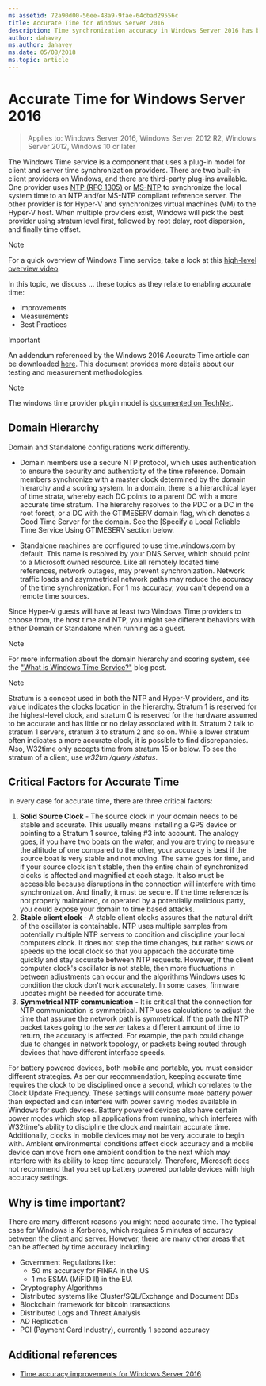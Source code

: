 ```yaml
---
ms.assetid: 72a90d00-56ee-48a9-9fae-64cbad29556c
title: Accurate Time for Windows Server 2016
description: Time synchronization accuracy in Windows Server 2016 has been improved substantially, while maintaining full backwards NTP compatibility with older Windows versions.
author: dahavey
ms.author: dahavey
ms.date: 05/08/2018
ms.topic: article
---
```


# Accurate Time for Windows Server 2016

> Applies to: Windows Server 2016, Windows Server 2012 R2, Windows Server 2012, Windows 10 or later

The Windows Time service is a component that uses a plug-in model for client and server time synchronization providers. There are two built-in client providers on Windows, and there are third-party plug-ins available. One provider uses [NTP (RFC 1305)](https://tools.ietf.org/html/rfc1305) or [MS-NTP](/openspecs/windows_protocols/ms-sntp/8106cb73-ab3a-4542-8bc8-784dd32031cc) to synchronize the local system time to an NTP and/or MS-NTP compliant reference server. The other provider is for Hyper-V and synchronizes virtual machines (VM) to the Hyper-V host. When multiple providers exist, Windows will pick the best provider using stratum level first, followed by root delay, root dispersion, and finally time offset.

> [!NOTE]
> For a quick overview of Windows Time service, take a look at this [high-level overview video](https://aka.ms/WS2016TimeVideo).

In this topic, we discuss ... these topics as they relate to enabling accurate time:

- Improvements
- Measurements
- Best Practices

> [!IMPORTANT]
> An addendum referenced by the Windows 2016 Accurate Time article can be downloaded [here](https://windocs.blob.core.windows.net/windocs/WindowsTimeSyncAccuracy_Addendum.pdf). This document provides more details about our testing and measurement methodologies.

> [!NOTE]
> The windows time provider plugin model is [documented on TechNet](/windows/win32/sysinfo/time-provider).

## Domain Hierarchy

Domain and Standalone configurations work differently.

- Domain members use a secure NTP protocol, which uses authentication to ensure the security and authenticity of the time reference. Domain members synchronize with a master clock determined by the domain hierarchy and a scoring system. In a domain, there is a hierarchical layer of time strata, whereby each DC points to a parent DC with a more accurate time stratum. The hierarchy resolves to the PDC or a DC in the root forest, or a DC with the GTIMESERV domain flag, which denotes a Good Time Server for the domain. See the [Specify a Local Reliable Time Service Using GTIMESERV section below.

- Standalone machines are configured to use time.windows.com by default. This name is resolved by your DNS Server, which should point to a Microsoft owned resource. Like all remotely located time references, network outages, may prevent synchronization. Network traffic loads and asymmetrical network paths may reduce the accuracy of the time synchronization. For 1 ms accuracy, you can't depend on a remote time sources.

Since Hyper-V guests will have at least two Windows Time providers to choose from, the host time and NTP, you might see different behaviors with either Domain or Standalone when running as a guest.

> [!NOTE]
> For more information about the domain hierarchy and scoring system, see the ["What is Windows Time Service?"](/archive/blogs/w32time/what-is-windows-time-service) blog post.

> [!NOTE]
> Stratum is a concept used in both the NTP and Hyper-V providers, and its value indicates the clocks location in the hierarchy. Stratum 1 is reserved for the highest-level clock, and stratum 0 is reserved for the hardware assumed to be accurate and has little or no delay associated with it. Stratum 2 talk to stratum 1 servers, stratum 3 to stratum 2 and so on. While a lower stratum often indicates a more accurate clock, it is possible to find discrepancies. Also, W32time only accepts time from stratum 15 or below. To see the stratum of a client, use *w32tm /query /status*.

## Critical Factors for Accurate Time

In every case for accurate time, there are three critical factors:

1. **Solid Source Clock** - The source clock in your domain needs to be stable and accurate. This usually means installing a GPS device or pointing to a Stratum 1 source, taking #3 into account. The analogy goes, if you have two boats on the water, and you are trying to measure the altitude of one compared to the other, your accuracy is best if the source boat is very stable and not moving. The same goes for time, and if your source clock isn't stable, then the entire chain of synchronized clocks is affected and magnified at each stage. It also must be accessible because disruptions in the connection will interfere with time synchronization. And finally, it must be secure. If the time reference is not properly maintained, or operated by a potentially malicious party, you could expose your domain to time based attacks.
2. **Stable client clock** - A stable client clocks assures that the natural drift of the oscillator is containable. NTP uses multiple samples from potentially multiple NTP servers to condition and discipline your local computers clock. It does not step the time changes, but rather slows or speeds up the local clock so that you approach the accurate time quickly and stay accurate between NTP requests. However, if the client computer clock's oscillator is not stable, then more fluctuations in between adjustments can occur and the algorithms Windows uses to condition the clock don't work accurately. In some cases, firmware updates might be needed for accurate time.
3. **Symmetrical NTP communication** - It is critical that the connection for NTP communication is symmetrical. NTP uses calculations to adjust the time that assume the network path is symmetrical. If the path the NTP packet takes going to the server takes a different amount of time to return, the accuracy is affected. For example, the path could change due to changes in network topology, or packets being routed through devices that have different interface speeds.

For battery powered devices, both mobile and portable, you must consider different strategies. As per our recommendation, keeping accurate time requires the clock to be disciplined once a second, which correlates to the Clock Update Frequency. These settings will consume more battery power than expected and can interfere with power saving modes available in Windows for such devices. Battery powered devices also have certain power modes which stop all applications from running, which interferes with W32time's ability to discipline the clock and maintain accurate time. Additionally, clocks in mobile devices may not be very accurate to begin with. Ambient environmental conditions affect clock accuracy and a mobile device can move from one ambient condition to the next which may interfere with its ability to keep time accurately. Therefore, Microsoft does not recommend that you set up battery powered portable devices with high accuracy settings.

## Why is time important?

There are many different reasons you might need accurate time. The typical case for Windows is Kerberos, which requires 5 minutes of accuracy between the client and server. However, there are many other areas that can be affected by time accuracy including:

- Government Regulations like:
    - 50 ms accuracy for FINRA in the US
    - 1 ms ESMA (MiFID II) in the EU.
- Cryptography Algorithms
- Distributed systems like Cluster/SQL/Exchange and Document DBs
- Blockchain framework for bitcoin transactions
- Distributed Logs and Threat Analysis
- AD Replication
- PCI (Payment Card Industry), currently 1 second accuracy

## Additional references

- [Time accuracy improvements for Windows Server 2016](windows-server-2016-improvements.md)

